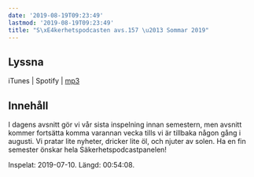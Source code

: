 ```yaml
---
date: '2019-08-19T09:23:49'
lastmod: '2019-08-19T09:23:49'
title: "S\xE4kerhetspodcasten avs.157 \u2013 Sommar 2019"
---
```

## Lyssna

iTunes \| Spotify \| [mp3](http://traffic.libsyn.com/sakerhetspodcasten/2019-07-10_Sakerhetspodcasten.mp3)

## Innehåll

I dagens avsnitt gör vi vår sista inspelning innan semestern, men avsnitt kommer
fortsätta komma varannan vecka tills vi är tillbaka någon gång i augusti. Vi pratar
lite nyheter, dricker lite öl, och njuter av solen. Ha en fin semester önskar hela
Säkerhetspodcastpanelen!

Inspelat: 2019-07-10. Längd: 00:54:08.

